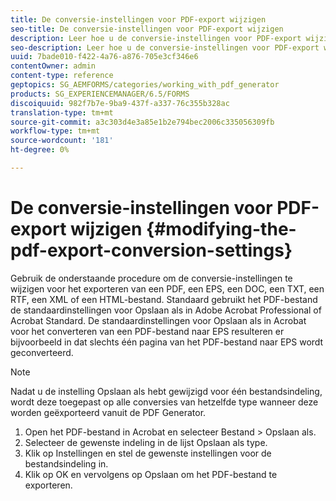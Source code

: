 ```yaml
---
title: De conversie-instellingen voor PDF-export wijzigen
seo-title: De conversie-instellingen voor PDF-export wijzigen
description: Leer hoe u de conversie-instellingen voor PDF-export wijzigt.
seo-description: Leer hoe u de conversie-instellingen voor PDF-export wijzigt.
uuid: 7bade010-f422-4a76-a876-705e3cf346e6
contentOwner: admin
content-type: reference
geptopics: SG_AEMFORMS/categories/working_with_pdf_generator
products: SG_EXPERIENCEMANAGER/6.5/FORMS
discoiquuid: 982f7b7e-9ba9-437f-a337-76c355b328ac
translation-type: tm+mt
source-git-commit: a3c303d4e3a85e1b2e794bec2006c335056309fb
workflow-type: tm+mt
source-wordcount: '181'
ht-degree: 0%

---
```



# De conversie-instellingen voor PDF-export wijzigen {#modifying-the-pdf-export-conversion-settings}

Gebruik de onderstaande procedure om de conversie-instellingen te wijzigen voor het exporteren van een PDF, een EPS, een DOC, een TXT, een RTF, een XML of een HTML-bestand. Standaard gebruikt het PDF-bestand de standaardinstellingen voor Opslaan als in Adobe Acrobat Professional of Acrobat Standard. De standaardinstellingen voor Opslaan als in Acrobat voor het converteren van een PDF-bestand naar EPS resulteren er bijvoorbeeld in dat slechts één pagina van het PDF-bestand naar EPS wordt geconverteerd.

>[!NOTE]
>
>Nadat u de instelling Opslaan als hebt gewijzigd voor één bestandsindeling, wordt deze toegepast op alle conversies van hetzelfde type wanneer deze worden geëxporteerd vanuit de PDF Generator.

1. Open het PDF-bestand in Acrobat en selecteer Bestand > Opslaan als.
1. Selecteer de gewenste indeling in de lijst Opslaan als type.
1. Klik op Instellingen en stel de gewenste instellingen voor de bestandsindeling in.
1. Klik op OK en vervolgens op Opslaan om het PDF-bestand te exporteren.

